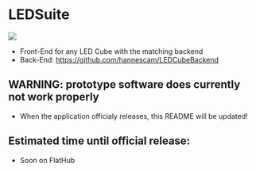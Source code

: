 # LEDSuite
<img src="https://img.shields.io/liberapay/receives/ToxicStoxm.svg?logo=liberapay">

 - Front-End for any LED Cube with the matching backend
 - Back-End: https://github.com/hannescam/LEDCubeBackend
## WARNING: prototype software does currently not work properly
 - When the application officialy releases, this README will be updated!
## Estimated time until official release:
 - Soon on FlatHub
